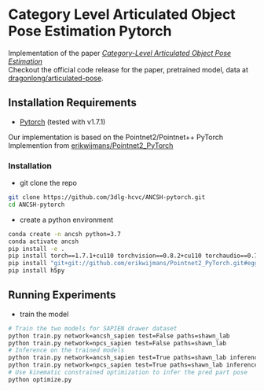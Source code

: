 # Category Level Articulated Object Pose Estimation Pytorch

Implementation of the paper *[Category-Level Articulated Object Pose Estimation](https://arxiv.org/abs/1912.11913)*  
Checkout the official code release for the paper, pretrained model, data at [dragonlong/articulated-pose](https://github.com/dragonlong/articulated-pose).

## Installation Requirements
* [Pytorch](https://pytorch.org/) (tested with v1.7.1)

Our implementation is based on the Pointnet2/Pointnet++ PyTorch Implemention from [erikwijmans/Pointnet2_PyTorch](https://github.com/erikwijmans/Pointnet2_PyTorch)

### Installation
- git clone the repo
```bash
git clone https://github.com/3dlg-hcvc/ANCSH-pytorch.git
cd ANCSH-pytorch
```
- create a python environment
```bash
conda create -n ancsh python=3.7
conda activate ancsh
pip install -e .
pip install torch==1.7.1+cu110 torchvision==0.8.2+cu110 torchaudio==0.7.2 -f https://download.pytorch.org/whl/torch_stable.html
pip install "git+git://github.com/erikwijmans/Pointnet2_PyTorch.git#egg=pointnet2_ops&subdirectory=pointnet2_ops_lib"
pip install h5py
```

## Running Experiments
- train the model
```bash
# Train the two models for SAPIEN drawer dataset
python train.py network=ancsh_sapien test=False paths=shawn_lab
python train.py network=npcs_sapien test=False paths=shawn_lab
# Inference on the trained models
python train.py network=ancsh_sapien test=True paths=shawn_lab inference_model=<PATH_TO_MODEL>
python train.py network=npcs_sapien test=True paths=shawn_lab inference_model=<PATH_TO_MODEL>
# Use kinematic constrained optimization to infer the pred part pose 
python optimize.py 
```




